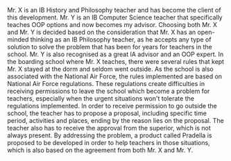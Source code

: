 Mr. X is an IB History and Philosophy teacher and has become the client of this
development. Mr. Y is an IB Computer Science teacher that specifically teaches OOP options
and now becomes my advisor. Choosing both Mr. X and Mr. Y is decided based on the
consideration that Mr. X has an open-minded thinking as an IB Philosophy teacher, as he accepts
any type of solution to solve the problem that has been for years for teachers in the school. Mr. Y
is also recognised as a great IA advisor and an OOP expert.
In the boarding school where Mr. X teaches, there were several rules that kept Mr. X
stayed at the dorm and seldom went outside. As the school is also associated with the National
Air Force, the rules implemented are based on National Air Force regulations. These regulations
create difficulties in receiving permissions to leave the school which become a problem for
teachers, especially when the urgent situations won't tolerate the regulations implemented.
In order to receive permission to go outside the school, the teacher has to propose a
proposal, including specific time period, activities and places, ending by the reason lies on the
proposal. The teacher also has to receive the approval from the superior, which is not always
present. By addressing the problem, a product called Pradella is proposed to be developed in
order to help teachers in those situations, which is also based on the agreement from both Mr. X
and Mr. Y.

